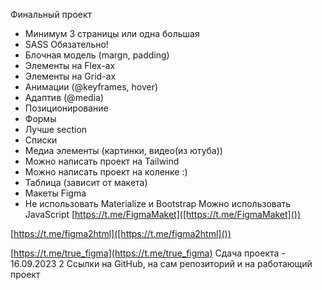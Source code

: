 Финальный проект
* Минимум 3 страницы или одна большая
* SASS Обязательно!
* Блочная модель (margn, padding)
* Элементы на Flex-ах
* Элементы на Grid-ах
* Анимации (@keyframes, hover)
* Адаптив (@media)
* Позиционирование
* Формы
* Лучше section
* Списки
* Медиа элементы (картинки, видео(из ютуба))
* Можно написать проект на Tailwind
* Можно написать проект на коленке :)
* Таблица (зависит от макета)
* Макеты Figma
* Не использовать Materialize и Bootstrap
Можно использовать JavaScript
[https://t.me/FigmaMaket]([https://t.me/FigmaMaket]())

[https://t.me/figma2html]([https://t.me/figma2html]())

[https://t.me/true_figma](https://t.me/true_figma)
Сдача проекта - 16.09.2023
2 Ссылки на GitHub, на сам репозиторий и на работающий проект
